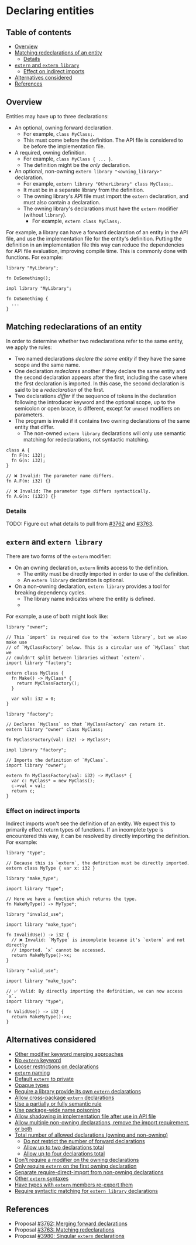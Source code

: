 # Declaring entities

<!--
Part of the Carbon Language project, under the Apache License v2.0 with LLVM
Exceptions. See /LICENSE for license information.
SPDX-License-Identifier: Apache-2.0 WITH LLVM-exception
-->

<!-- toc -->

## Table of contents

-   [Overview](#overview)
-   [Matching redeclarations of an entity](#matching-redeclarations-of-an-entity)
    -   [Details](#details)
-   [`extern` and `extern library`](#extern-and-extern-library)
    -   [Effect on indirect imports](#effect-on-indirect-imports)
-   [Alternatives considered](#alternatives-considered)
-   [References](#references)

<!-- tocstop -->

## Overview

Entities may have up to three declarations:

-   An optional, owning forward declaration.
    -   For example, `class MyClass;`.
    -   This must come before the definition. The API file is considered to be
        before the implementation file.
-   A required, owning definition.
    -   For example, `class MyClass { ... }`.
    -   The definition might be the _only_ declaration.
-   An optional, non-owning `extern library "<owning_library>"` declaration.
    -   For example, `extern library "OtherLibrary" class MyClass;`.
    -   It must be in a separate library from the definition.
    -   The owning library's API file must import the `extern` declaration, and
        must also contain a declaration.
    -   The owning library's declarations must have the `extern` modifier
        (without `library`).
        -   For example, `extern class MyClass;`.

For example, a library can have a forward declaration of an entity in the API
file, and use the implementation file for the entity's definition. Putting the
definition in an implementation file this way can reduce the dependencies for
API file evaluation, improving compile time. This is commonly done with
functions. For example:

```
library "MyLibrary";

fn DoSomething();
```

```
impl library "MyLibrary";

fn DoSomething {
  ...
}
```

## Matching redeclarations of an entity

In order to determine whether two redeclarations refer to the same entity, we
apply the rules:

-   Two named declarations _declare the same entity_ if they have the same scope
    and the same name.
-   One declaration _redeclares_ another if they declare the same entity and the
    second declaration appears after the first, including the case where the
    first declaration is imported. In this case, the second declaration is said
    to be a _redeclaration_ of the first.
-   Two declarations _differ_ if the sequence of tokens in the declaration
    following the introducer keyword and the optional scope, up to the semicolon
    or open brace, is different, except for `unused` modifiers on parameters.
-   The program is invalid if it contains two owning declarations of the same
    entity that differ.
    -   The non-owned `extern library` declarations will only use semantic
        matching for redeclarations, not syntactic matching.

```carbon
class A {
  fn F(n: i32);
  fn G(n: i32);
}

// ❌ Invalid: The parameter name differs.
fn A.F(m: i32) {}

// ❌ Invalid: The parameter type differs syntactically.
fn A.G(n: (i32)) {}
```

### Details

TODO: Figure out what details to pull from
[#3762](https://github.com/carbon-language/carbon-lang/pull/3763) and
[#3763](https://github.com/carbon-language/carbon-lang/pull/3763).

## `extern` and `extern library`

There are two forms of the `extern` modifier:

-   On an owning declaration, `extern` limits access to the definition.
    -   The entity must be directly imported in order to use of the definition.
    -   An `extern library` declaration is optional.
-   On a non-owning declaration, `extern library` provides a tool for breaking
    dependency cycles.
    -   The library name indicates where the entity is defined.
    -

For example, a use of both might look like:

```
library "owner";

// This `import` is required due to the `extern library`, but we also make use
// of `MyClassFactory` below. This is a circular use of `MyClass` that we
// couldn't split between libraries without `extern`.
import library "factory";

extern class MyClass {
  fn Make() -> MyClass* {
    return MyClassFactory();
  }

  var val: i32 = 0;
}
```

```
library "factory";

// Declares `MyClass` so that `MyClassFactory` can return it.
extern library "owner" class MyClass;

fn MyClassFactory(val: i32) -> MyClass*;
```

```
impl library "factory";

// Imports the definition of `MyClass`.
import library "owner";

extern fn MyClassFactory(val: i32) -> MyClass* {
  var c: MyClass* = new MyClass();
  c->val = val;
  return c;
}
```

### Effect on indirect imports

Indirect imports won't see the definition of an entity. We expect this to
primarily effect return types of functions. If an incomplete type is encountered
this way, it can be resolved by directly importing the definition. For example:

```
library "type";

// Because this is `extern`, the definition must be directly imported.
extern class MyType { var x: i32 }
```

```
library "make_type";

import library "type";

// Here we have a function which returns the type.
fn MakeMyType() -> MyType*;
```

```
library "invalid_use";

import library "make_type";

fn InvalidUse() -> i32 {
  // ❌ Invalid: `MyType` is incomplete because it's `extern` and not directly
  // imported. `x` cannot be accessed.
  return MakeMyType()->x;
}
```

```
library "valid_use";

import library "make_type";

// ✅ Valid: By directly importing the definition, we can now access `x`.
import library "type";

fn ValidUse() -> i32 {
  return MakeMyType()->x;
}
```

## Alternatives considered

-   [Other modifier keyword merging approaches](/proposals/p3762.md#other-modifier-keyword-merging-approaches)
-   [No `extern` keyword](/proposals/p3762.md#no-extern-keyword)
-   [Looser restrictions on declarations](/proposals/p3762.md#looser-restrictions-on-declarations)
-   [`extern` naming](/proposals/p3762.md#extern-naming)
-   [Default `extern` to private](/proposals/p3762.md#default-extern-to-private)
-   [Opaque types](/proposals/p3762.md#opaque-types)
-   [Require a library provide its own `extern` declarations](/proposals/p3762.md#require-a-library-provide-its-own-extern-declarations)
-   [Allow cross-package `extern` declarations](/proposals/p3762.md#allow-cross-package-extern-declarations)
-   [Use a partially or fully semantic rule](/proposals/p3763.md#use-a-partially-or-fully-semantic-rule)
-   [Use package-wide name poisoning](/proposals/p3763.md#use-package-wide-name-poisoning)
-   [Allow shadowing in implementation file after use in API file](/proposals/p3763.md#allow-shadowing-in-implementation-file-after-use-in-api-file)
-   [Allow multiple non-owning declarations, remove the import requirement, or both](/proposals/p3980.md#allow-multiple-non-owning-declarations-remove-the-import-requirement-or-both)
-   [Total number of allowed declarations (owning and non-owning)](/proposals/p3980.md#total-number-of-allowed-declarations-owning-and-non-owning)
    -   [Do not restrict the number of forward declarations](/proposals/p3980.md#do-not-restrict-the-number-of-forward-declarations)
    -   [Allow up to two declarations total](/proposals/p3980.md#allow-up-to-two-declarations-total)
    -   [Allow up to four declarations total](/proposals/p3980.md#allow-up-to-four-declarations-total)
-   [Don't require a modifier on the owning declarations](/proposals/p3980.md#dont-require-a-modifier-on-the-owning-declarations)
-   [Only require `extern` on the first owning declaration](/proposals/p3980.md#only-require-extern-on-the-first-owning-declaration)
-   [Separate require-direct-import from non-owning declarations](/proposals/p3980.md#separate-require-direct-import-from-non-owning-declarations)
-   [Other `extern` syntaxes](/proposals/p3980.md#other-extern-syntaxes)
-   [Have types with `extern` members re-export them](/proposals/p3980.md#have-types-with-extern-members-re-export-them)
-   [Require syntactic matching for `extern library` declarations](/proposals/p3980.md#require-syntactic-matching-for-extern-library-declarations)

## References

-   Proposal
    [#3762: Merging forward declarations](https://github.com/carbon-language/carbon-lang/pull/3762)
-   Proposal
    [#3763: Matching redeclarations](https://github.com/carbon-language/carbon-lang/pull/3763)
-   Proposal
    [#3980: Singular `extern` declarations](https://github.com/carbon-language/carbon-lang/pull/3980)
